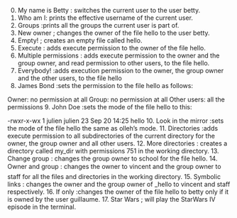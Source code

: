 0. My name is Betty : switches the current user to the user betty.
1. Who am I:  prints the effective username of the current user.
2. Groups :prints all the groups the current user is part of.
3. New owner ; changes the owner of the file hello to the user betty.
4. Empty! ; creates an empty file called hello.
5. Execute : adds execute permission to the owner of the file hello.
6. Multiple permissions : adds execute permission to the owner and the group owner, and read permission to other users, to the file hello.
7. Everybody! :adds execution permission to the owner, the group owner and the other users, to the file hello
8. James Bond :sets the permission to the file hello as follows:

Owner: no permission at all
Group: no permission at all
Other users: all the permissions
9. John Doe :sets the mode of the file hello to this:

-rwxr-x-wx 1 julien julien 23 Sep 20 14:25 hello
10. Look in the mirror :sets the mode of the file hello the same as olleh’s mode.
11. Directories :adds execute permission to all subdirectories of the current directory for the owner, the group owner and all other users.
12. More directories : creates a directory called my_dir with permissions 751 in the working directory.
13. Change group : changes the group owner to school for the file hello.
14. Owner and group : changes the owner to vincent and the group owner to staff for all the files and directories in the working directory.
15. Symbolic links : changes the owner and the group owner of _hello to vincent and staff respectively.
16. If only :changes the owner of the file hello to betty only if it is owned by the user guillaume.
17. Star Wars ;  will play the StarWars IV episode in the terminal.
